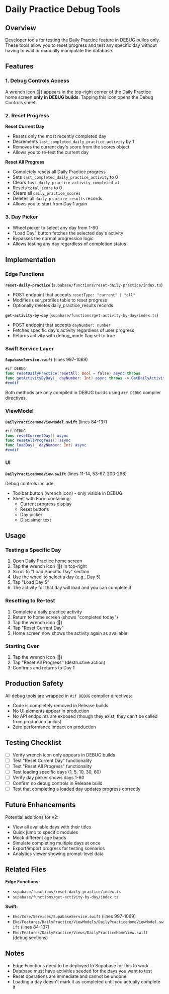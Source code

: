 # Daily Practice Debug Tools

## Overview

Developer tools for testing the Daily Practice feature in DEBUG builds only. These tools allow you to reset progress and test any specific day without having to wait or manually manipulate the database.

## Features

### 1. Debug Controls Access

A wrench icon (🔧) appears in the top-right corner of the Daily Practice home screen **only in DEBUG builds**. Tapping this icon opens the Debug Controls sheet.

### 2. Reset Progress

**Reset Current Day**
- Resets only the most recently completed day
- Decrements `last_completed_daily_practice_activity` by 1
- Removes the current day's score from the scores object
- Allows you to re-test the current day

**Reset All Progress**
- Completely resets all Daily Practice progress
- Sets `last_completed_daily_practice_activity` to 0
- Clears `last_daily_practice_activity_completed_at`
- Resets `total_score` to 0
- Clears all `daily_practice_scores`
- Deletes all `daily_practice_results` records
- Allows you to start from Day 1 again

### 3. Day Picker

- Wheel picker to select any day from 1-60
- "Load Day" button fetches the selected day's activity
- Bypasses the normal progression logic
- Allows testing any day regardless of completion status

## Implementation

### Edge Functions

**`reset-daily-practice`** (`supabase/functions/reset-daily-practice/index.ts`)
- POST endpoint that accepts `resetType: "current" | "all"`
- Modifies user_profiles table to reset progress
- Optionally deletes daily_practice_results records

**`get-activity-by-day`** (`supabase/functions/get-activity-by-day/index.ts`)
- POST endpoint that accepts `dayNumber: number`
- Fetches specific day's activity regardless of user progress
- Returns activity with debug_mode flag set to true

### Swift Service Layer

**`SupabaseService.swift`** (lines 997-1069)

```swift
#if DEBUG
func resetDailyPractice(resetAll: Bool = false) async throws
func getActivityByDay(_ dayNumber: Int) async throws -> GetDailyActivityResponse
#endif
```

Both methods are only compiled in DEBUG builds using `#if DEBUG` compiler directives.

### ViewModel

**`DailyPracticeHomeViewModel.swift`** (lines 84-137)

```swift
#if DEBUG
func resetCurrentDay() async
func resetAllProgress() async
func loadDay(_ dayNumber: Int) async
#endif
```

### UI

**`DailyPracticeHomeView.swift`** (lines 11-14, 53-67, 200-268)

Debug controls include:
- Toolbar button (wrench icon) - only visible in DEBUG
- Sheet with Form containing:
  - Current progress display
  - Reset buttons
  - Day picker
  - Disclaimer text

## Usage

### Testing a Specific Day

1. Open Daily Practice home screen
2. Tap the wrench icon (🔧) in top-right
3. Scroll to "Load Specific Day" section
4. Use the wheel to select a day (e.g., Day 5)
5. Tap "Load Day 5"
6. The activity for that day will load and you can complete it

### Resetting to Re-test

1. Complete a daily practice activity
2. Return to home screen (shows "completed today")
3. Tap the wrench icon (🔧)
4. Tap "Reset Current Day"
5. Home screen now shows the activity again as available

### Starting Over

1. Tap the wrench icon (🔧)
2. Tap "Reset All Progress" (destructive action)
3. Confirms and returns to Day 1

## Production Safety

All debug tools are wrapped in `#if DEBUG` compiler directives:
- Code is completely removed in Release builds
- No UI elements appear in production
- No API endpoints are exposed (though they exist, they can't be called from production builds)
- Zero performance impact on production

## Testing Checklist

- [ ] Verify wrench icon only appears in DEBUG builds
- [ ] Test "Reset Current Day" functionality
- [ ] Test "Reset All Progress" functionality
- [ ] Test loading specific days (1, 5, 10, 30, 60)
- [ ] Verify day picker shows days 1-60
- [ ] Confirm no debug controls in Release build
- [ ] Test that completing a loaded day updates progress correctly

## Future Enhancements

Potential additions for v2:
- View all available days with their titles
- Quick jump to specific modules
- Mock different age bands
- Simulate completing multiple days at once
- Export/import progress for testing scenarios
- Analytics viewer showing prompt-level data

## Related Files

**Edge Functions:**
- `supabase/functions/reset-daily-practice/index.ts`
- `supabase/functions/get-activity-by-day/index.ts`

**Swift:**
- `Eko/Core/Services/SupabaseService.swift` (lines 997-1069)
- `Eko/Features/DailyPractice/ViewModels/DailyPracticeHomeViewModel.swift` (lines 84-137)
- `Eko/Features/DailyPractice/Views/DailyPracticeHomeView.swift` (debug sections)

## Notes

- Edge Functions need to be deployed to Supabase for this to work
- Database must have activities seeded for the days you want to test
- Reset operations are immediate and cannot be undone
- Loading a day doesn't mark it as completed until you actually complete it
